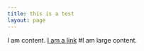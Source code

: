 ```yaml
---
title: this is a test
layout: page
---
```

I am content.
[I am a link](sites.google.com)
#I am large content.
